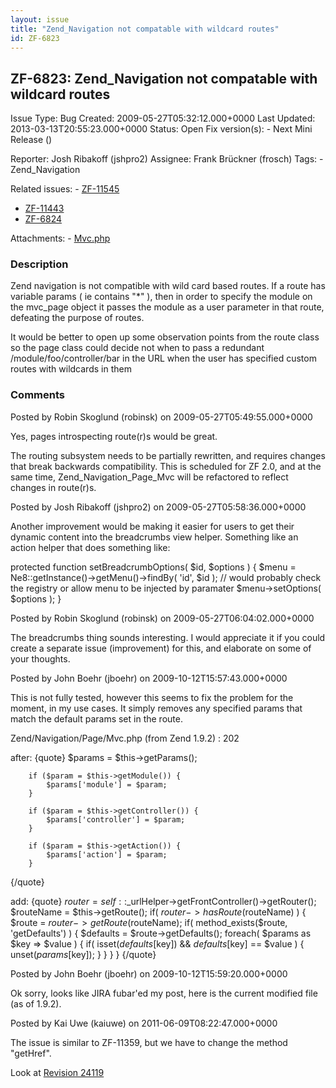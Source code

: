 ```yaml
---
layout: issue
title: "Zend_Navigation not compatable with wildcard routes"
id: ZF-6823
---
```


ZF-6823: Zend\_Navigation not compatable with wildcard routes
-------------------------------------------------------------

 Issue Type: Bug Created: 2009-05-27T05:32:12.000+0000 Last Updated: 2013-03-13T20:55:23.000+0000 Status: Open Fix version(s): - Next Mini Release ()
 
 Reporter:  Josh Ribakoff (jshpro2)  Assignee:  Frank Brückner (frosch)  Tags: - Zend\_Navigation
 
 Related issues: - [ZF-11545](/issues/browse/ZF-11545)
- [ZF-11443](/issues/browse/ZF-11443)
- [ZF-6824](/issues/browse/ZF-6824)
 
 Attachments: - [Mvc.php](/issues/secure/attachment/12302/Mvc.php)
 
### Description

Zend navigation is not compatible with wild card based routes. If a route has variable params ( ie contains "\*" ), then in order to specify the module on the mvc\_page object it passes the module as a user parameter in that route, defeating the purpose of routes.

It would be better to open up some observation points from the route class so the page class could decide not when to pass a redundant /module/foo/controller/bar in the URL when the user has specified custom routes with wildcards in them

 

 

### Comments

Posted by Robin Skoglund (robinsk) on 2009-05-27T05:49:55.000+0000

Yes, pages introspecting route(r)s would be great.

The routing subsystem needs to be partially rewritten, and requires changes that break backwards compatibility. This is scheduled for ZF 2.0, and at the same time, Zend\_Navigation\_Page\_Mvc will be refactored to reflect changes in route(r)s.

 

 

Posted by Josh Ribakoff (jshpro2) on 2009-05-27T05:58:36.000+0000

Another improvement would be making it easier for users to get their dynamic content into the breadcrumbs view helper. Something like an action helper that does something like:

protected function setBreadcrumbOptions( $id, $options ) { $menu = Ne8::getInstance()->getMenu()->findBy( 'id', $id ); // would probably check the registry or allow menu to be injected by paramater $menu->setOptions( $options ); }

 

 

Posted by Robin Skoglund (robinsk) on 2009-05-27T06:04:02.000+0000

The breadcrumbs thing sounds interesting. I would appreciate it if you could create a separate issue (improvement) for this, and elaborate on some of your thoughts.

 

 

Posted by John Boehr (jboehr) on 2009-10-12T15:57:43.000+0000

This is not fully tested, however this seems to fix the problem for the moment, in my use cases. It simply removes any specified params that match the default params set in the route.

Zend/Navigation/Page/Mvc.php (from Zend 1.9.2) : 202

after: {quote} $params = $this->getParams();

 
        if ($param = $this->getModule()) {
            $params['module'] = $param;
        }
    
        if ($param = $this->getController()) {
            $params['controller'] = $param;
        }
    
        if ($param = $this->getAction()) {
            $params['action'] = $param;
        }


{/quote}

add: {quote} $router = self::$\_urlHelper->getFrontController()->getRouter(); $routeName = $this->getRoute(); if( $router->hasRoute($routeName) ) { $route = $router->getRoute($routeName); if( method\_exists($route, 'getDefaults') ) { $defaults = $route->getDefaults(); foreach( $params as $key => $value ) { if( isset($defaults[$key]) && $defaults[$key] == $value ) { unset($params[$key]); } } } } {/quote}

 

 

Posted by John Boehr (jboehr) on 2009-10-12T15:59:20.000+0000

Ok sorry, looks like JIRA fubar'ed my post, here is the current modified file (as of 1.9.2).

 

 

Posted by Kai Uwe (kaiuwe) on 2011-06-09T08:22:47.000+0000

The issue is similar to ZF-11359, but we have to change the method "getHref".

Look at [Revision 24119](http://framework.zend.com/code/diff.php?repname=Zend+Framework&path=%2Fbranches%2Frelease-1.11%2Flibrary%2FZend%2FNavigation%2FPage%2FMvc.php&rev=24119&peg=24119)

 

 